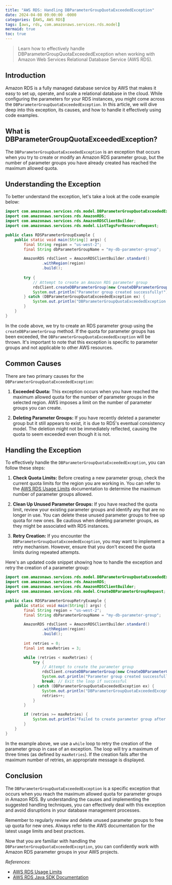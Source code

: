 ```yaml
---
title: "AWS RDS: Handling DBParameterGroupQuotaExceededException"
date: 2024-04-08 09:00:00 -0000
categories: [AWS, AWS RDS]
tags: [aws, rds, com.amazonaws.services.rds.model]
mermaid: true
toc: true
---
```



> Learn how to effectively handle DBParameterGroupQuotaExceededException when working with Amazon Web Services Relational Database Service (AWS RDS).

## Introduction

Amazon RDS is a fully managed database service by AWS that makes it easy to set up, operate, and scale a relational database in the cloud. While configuring the parameters for your RDS instances, you might come across the `DBParameterGroupQuotaExceededException`. In this article, we will dive deep into this exception, its causes, and how to handle it effectively using code examples.

## What is DBParameterGroupQuotaExceededException?

The `DBParameterGroupQuotaExceededException` is an exception that occurs when you try to create or modify an Amazon RDS parameter group, but the number of parameter groups you have already created has reached the maximum allowed quota.

## Understanding the Exception

To better understand the exception, let's take a look at the code example below:

```java
import com.amazonaws.services.rds.model.DBParameterGroupQuotaExceededException;
import com.amazonaws.services.rds.AmazonRDS;
import com.amazonaws.services.rds.AmazonRDSClientBuilder;
import com.amazonaws.services.rds.model.ListTagsForResourceRequest;

public class RDSParameterGroupExample {
    public static void main(String[] args) {
        final String region = "us-west-2";
        final String dbParameterGroupName = "my-db-parameter-group";

        AmazonRDS rdsClient = AmazonRDSClientBuilder.standard()
                .withRegion(region)
                .build();
        
        try {
            // Attempt to create an Amazon RDS parameter group
            rdsClient.createDBParameterGroup(new CreateDBParameterGroupRequest().withDBParameterGroupName(dbParameterGroupName));
            System.out.println("Parameter group created successfully!");
        } catch (DBParameterGroupQuotaExceededException ex) {
            System.out.println("DBParameterGroupQuotaExceededException occurred: " + ex.getLocalizedMessage());
        }
    }
}
```

In the code above, we try to create an RDS parameter group using the `createDBParameterGroup` method. If the quota for parameter groups has been exceeded, the `DBParameterGroupQuotaExceededException` will be thrown. It's important to note that this exception is specific to parameter groups and not applicable to other AWS resources.

## Common Causes

There are two primary causes for the `DBParameterGroupQuotaExceededException`:

1. **Exceeded Quota:** This exception occurs when you have reached the maximum allowed quota for the number of parameter groups in the selected region. AWS imposes a limit on the number of parameter groups you can create.

2. **Deleting Parameter Groups:** If you have recently deleted a parameter group but it still appears to exist, it is due to RDS's eventual consistency model. The deletion might not be immediately reflected, causing the quota to seem exceeded even though it is not.

## Handling the Exception

To effectively handle the `DBParameterGroupQuotaExceededException`, you can follow these steps:

1. **Check Quota Limits:** Before creating a new parameter group, check the current quota limits for the region you are working in. You can refer to the [AWS RDS Usage Limits](https://docs.aws.amazon.com/AmazonRDS/latest/UserGuide/CHAP_Limits.html#limits.rds-parameter-groups) documentation to determine the maximum number of parameter groups allowed.

2. **Clean Up Unused Parameter Groups:** If you have reached the quota limit, review your existing parameter groups and identify any that are no longer in use. You can delete these unused parameter groups to free up quota for new ones. Be cautious when deleting parameter groups, as they might be associated with RDS instances.

3. **Retry Creation:** If you encounter the `DBParameterGroupQuotaExceededException`, you may want to implement a retry mechanism. However, ensure that you don't exceed the quota limits during repeated attempts.

Here's an updated code snippet showing how to handle the exception and retry the creation of a parameter group:

```java
import com.amazonaws.services.rds.model.DBParameterGroupQuotaExceededException;
import com.amazonaws.services.rds.AmazonRDS;
import com.amazonaws.services.rds.AmazonRDSClientBuilder;
import com.amazonaws.services.rds.model.CreateDBParameterGroupRequest;

public class RDSParameterGroupRetryExample {
    public static void main(String[] args) {
        final String region = "us-west-2";
        final String dbParameterGroupName = "my-db-parameter-group";

        AmazonRDS rdsClient = AmazonRDSClientBuilder.standard()
                .withRegion(region)
                .build();
        
        int retries = 0;
        final int maxRetries = 3;

        while (retries < maxRetries) {
            try {
                // Attempt to create the parameter group
                rdsClient.createDBParameterGroup(new CreateDBParameterGroupRequest().withDBParameterGroupName(dbParameterGroupName));
                System.out.println("Parameter group created successfully!");
                break; // Exit the loop if successful
            } catch (DBParameterGroupQuotaExceededException ex) {
                System.out.println("DBParameterGroupQuotaExceededException occurred. Retrying...");
                retries++;
            }
        }

        if (retries >= maxRetries) {
            System.out.println("Failed to create parameter group after " + maxRetries + " retries.");
        }
    }
}
```

In the example above, we use a `while` loop to retry the creation of the parameter group in case of an exception. The loop will try a maximum of three times (as defined by `maxRetries`). If the creation fails after the maximum number of retries, an appropriate message is displayed.

## Conclusion

The `DBParameterGroupQuotaExceededException` is a specific exception that occurs when you reach the maximum allowed quota for parameter groups in Amazon RDS. By understanding the causes and implementing the suggested handling techniques, you can effectively deal with this exception and avoid disruptions in your database management processes.

Remember to regularly review and delete unused parameter groups to free up quota for new ones. Always refer to the AWS documentation for the latest usage limits and best practices.

Now that you are familiar with handling the `DBParameterGroupQuotaExceededException`, you can confidently work with Amazon RDS parameter groups in your AWS projects.


*References*:
- [AWS RDS Usage Limits](https://docs.aws.amazon.com/AmazonRDS/latest/UserGuide/CHAP_Limits.html#limits.rds-parameter-groups)
- [AWS RDS Java SDK Documentation](https://docs.aws.amazon.com/sdk-for-java/v1/developer-guide/java-dg-rds.html)

